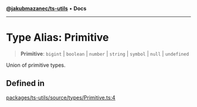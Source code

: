 [**@jakubmazanec/ts-utils**](../README.md) • **Docs**

---

# Type Alias: Primitive

> **Primitive**: `bigint` \| `boolean` \| `number` \| `string` \| `symbol` \| `null` \| `undefined`

Union of primitive types.

## Defined in

[packages/ts-utils/source/types/Primitive.ts:4](https://github.com/jakubmazanec/tools/blob/1c4f0471e4ca7ee64c14124101a8ac795175e9bf/packages/ts-utils/source/types/Primitive.ts#L4)
